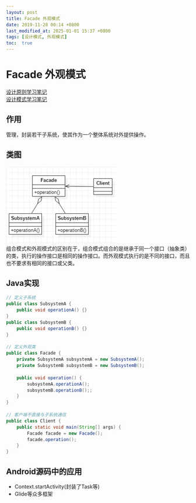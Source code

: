 ```yaml
---
layout: post
title: Facade 外观模式
date: 2019-11-28 00:14 +0800
last_modified_at: 2025-01-01 15:37 +0800
tags: [设计模式, 外观模式]
toc:  true
---
```


# Facade 外观模式

[设计原则学习笔记](https://www.jianshu.com/p/f7f79adad32b)  
[设计模式学习笔记](https://www.jianshu.com/p/08bf9381697c)  
## 作用
管理，封装若干子系统，使其作为一个整体系统对外提供操作。
## 类图
![外观模式类图](https://github.com/Charles199310/Charles199310.github.io/blob/main/assets/images/facade_01.PNG?raw=true)  
组合模式和外观模式的区别在于，组合模式组合的是继承于同一个接口（抽象类）的类，执行的操作接口是相同的操作接口。而外观模式执行的是不同的接口，而且也不要求有相同的接口或父类。
## Java实现
```Java
// 定义子系统
public class SubsystemA {
    public void operationA() {}
}
public class SubsystemB {
    public void operationB() {}
}

// 定义外观类
public class Facade {
    private SubsystemA subsystemA = new SubsystemA();
    private SubsystemB subsystemB = new SubsystemB();

    public void operation() {
        subsystemA.operationA();
        subsystemB.operationB();;
    }
}

// 客户端不直接与子系统通信
public class Client {
    public static void main(String[] args) {
        Facade facade = new Facade();
        facade.operation();
    }
}
```
## Android源码中的应用
* Context.startActivity(封装了Task等)
* Glide等众多框架
